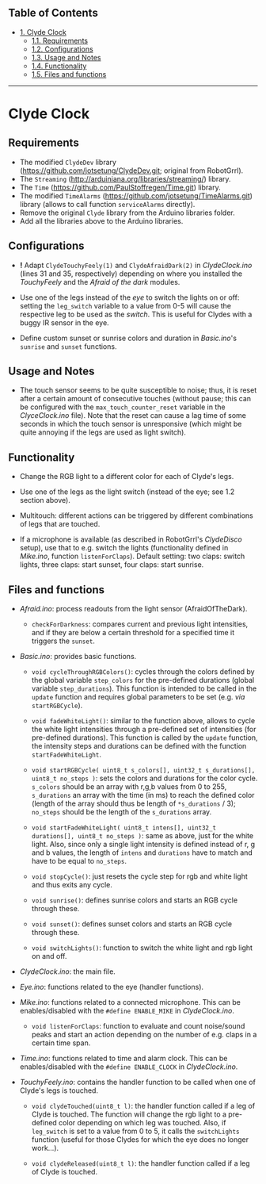 <div id="table-of-contents">
<h2>Table of Contents</h2>
<div id="text-table-of-contents">
<ul>
<li><a href="#sec-1">1. Clyde Clock</a>
<ul>
<li><a href="#sec-1-1">1.1. Requirements</a></li>
<li><a href="#sec-1-2">1.2. Configurations</a></li>
<li><a href="#sec-1-3">1.3. Usage and Notes</a></li>
<li><a href="#sec-1-4">1.4. Functionality</a></li>
<li><a href="#sec-1-5">1.5. Files and functions</a></li>
</ul>
</li>
</ul>
</div>
</div>



---

# Clyde Clock<a id="sec-1"></a>

## Requirements<a id="sec-1-1"></a>


-   The modified `ClydeDev` library (<https://github.com/jotsetung/ClydeDev.git>; original from RobotGrrl).
-   The `Streaming` (<http://arduiniana.org/libraries/streaming/>) library.
-   The `Time` (<https://github.com/PaulStoffregen/Time.git>) library.
-   The modified `TimeAlarms` (<https://github.com/jotsetung/TimeAlarms.git>) library (allows to call function `serviceAlarms` directly).
-   Remove the original `Clyde` library from the Arduino libraries folder.
-   Add all the libraries above to the Arduino libraries.

## Configurations<a id="Configurations"></a><a id="sec-1-2"></a>

-   **!** Adapt `ClydeTouchyFeely(1)` and `ClydeAfraidDark(2)` in *ClydeClock.ino* (lines 31 and 35, respectively) depending on where you installed the *TouchyFeely* and the *Afraid of the dark* modules.

-   Use one of the legs instead of the *eye* to switch the lights on or off: setting the `leg_switch` variable to a value from 0-5 will cause the respective leg to be used as the *switch*. This is useful for Clydes with a buggy IR sensor in the eye.

-   Define custom sunset or sunrise colors and duration in *Basic.ino*'s `sunrise` and `sunset` functions.

## Usage and Notes<a id="sec-1-3"></a>

-   The touch sensor seems to be quite susceptible to noise; thus, it is reset after a certain amount of consecutive touches (without pause; this can be configured with the `max_touch_counter_reset` variable in the *ClyceClock.ino* file). Note that the reset can cause a lag time of some seconds in which the touch sensor is unresponsive (which might be quite annoying if the legs are used as light switch).

## Functionality<a id="Functionality"></a><a id="sec-1-4"></a>

-   Change the RGB light to a different color for each of Clyde's legs.

-   Use one of the legs as the light switch (instead of the eye; see 1.2 section above).

-   Multitouch: different actions can be triggered by different combinations of legs that are touched.

-   If a microphone is available (as described in RobotGrrl's *ClydeDisco* setup), use that to e.g. switch the lights (functionality defined in *Mike.ino*, function `listenForClaps`). Default setting: two claps: switch lights, three claps: start sunset, four claps: start sunrise.

## Files and functions<a id="sec-1-5"></a>

-   *Afraid.ino*: process readouts from the light sensor (AfraidOfTheDark).
    -   `checkForDarkness`: compares current and previous light intensities, and if they are below a certain threshold for a specified time it triggers the `sunset`.

-   *Basic.ino*: provides basic functions.
    -   `void cycleThroughRGBColors()`: cycles through the colors defined by the global variable `step_colors` for the pre-defined durations (global variable `step_durations`). This function is intended to be called in the `update` function and requires global parameters to be set (e.g. *via* `startRGBCycle`).
    
    -   `void fadeWhiteLight()`: similar to the function above, allows to cycle the white light intensities through a pre-defined set of intensities (for pre-defined durations). This function is called by the `update` function, the intensity steps and durations can be defined with the function `startFadeWhiteLight`.
    
    -   `void startRGBCycle( uint8_t s_colors[], uint32_t s_durations[], uint8_t no_steps )`: sets the colors and durations for the color cycle. `s_colors` should be an array with r,g,b values from 0 to 255, `s_durations` an array with the time (in ms) to reach the defined color (length of the array should thus be length of `*s_durations` / 3); `no_steps` should be the length of the `s_durations` array.
    
    -   `void startFadeWhiteLight( uint8_t intens[], uint32_t durations[], uint8_t no_steps )`: same as above, just for the white light. Also, since only a single light intensity is defined instead of r, g and b values, the length of `intens` and `durations` have to match and have to be equal to `no_steps`.
    
    -   `void stopCycle()`: just resets the cycle step for rgb and white light and thus exits any cycle.
    
    -   `void sunrise()`: defines sunrise colors and starts an RGB cycle through these.
    
    -   `void sunset()`: defines sunset colors and starts an RGB cycle through these.
    
    -   `void switchLights()`: function to switch the white light and rgb light on and off.

-   *ClydeClock.ino*: the main file.

-   *Eye.ino*: functions related to the eye (handler functions).

-   *Mike.ino*: functions related to a connected microphone. This can be enables/disabled with the `#define ENABLE_MIKE` in *ClydeClock.ino*.
    -   `void listenForClaps`: function to evaluate and count noise/sound peaks and start an action depending on the number of e.g. claps in a certain time span.

-   *Time.ino*: functions related to time and alarm clock. This can be enables/disabled with the `#define ENABLE_CLOCK` in *ClydeClock.ino*.

-   *TouchyFeely.ino*: contains the handler function to be called when one of Clyde's legs is touched.
    -   `void clydeTouched(uint8_t l)`: the handler function called if a leg of Clyde is touched. The function will change the rgb light to a pre-defined color depending on which leg was touched. Also, if `leg_switch` is set to a value from 0 to 5, it calls the `switchLights` function (useful for those Clydes for which the eye does no longer work&#x2026;).
    
    -   `void clydeReleased(uint8_t l)`: the handler function called if a leg of Clyde is touched.
